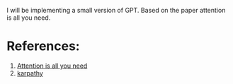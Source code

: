 I will be implementing a small version of GPT. Based on the paper attention is all you need.

# References:
1. [Attention is all you need](https://arxiv.org/abs/1706.03762)
2. [karpathy](https://github.com/karpathy)
